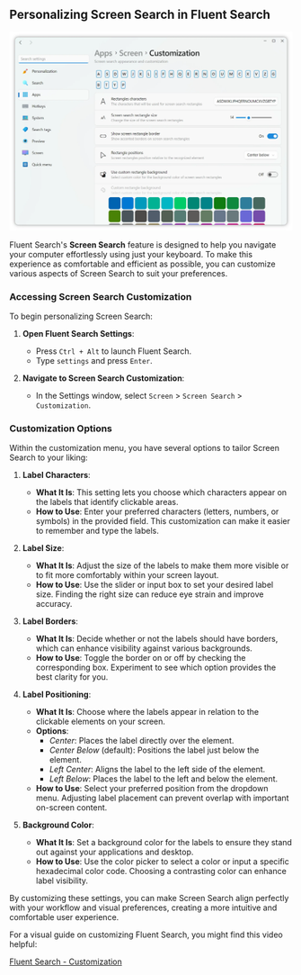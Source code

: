 ## Personalizing Screen Search in Fluent Search

<img alt="Fluent Search Window" src="/docs/images/ScreenSearchCustomizationLight.webp" width="700" height="auto">

Fluent Search's **Screen Search** feature is designed to help you navigate your computer effortlessly using just your keyboard. To make this experience as comfortable and efficient as possible, you can customize various aspects of Screen Search to suit your preferences.

### Accessing Screen Search Customization

To begin personalizing Screen Search:

1. **Open Fluent Search Settings**:
    - Press `Ctrl + Alt` to launch Fluent Search.
    - Type `settings` and press `Enter`.

2. **Navigate to Screen Search Customization**:
    - In the Settings window, select `Screen` > `Screen Search` > `Customization`.

### Customization Options

Within the customization menu, you have several options to tailor Screen Search to your liking:

1. **Label Characters**:
    - **What It Is**: This setting lets you choose which characters appear on the labels that identify clickable areas.
    - **How to Use**: Enter your preferred characters (letters, numbers, or symbols) in the provided field. This customization can make it easier to remember and type the labels.

2. **Label Size**:
    - **What It Is**: Adjust the size of the labels to make them more visible or to fit more comfortably within your screen layout.
    - **How to Use**: Use the slider or input box to set your desired label size. Finding the right size can reduce eye strain and improve accuracy.

3. **Label Borders**:
    - **What It Is**: Decide whether or not the labels should have borders, which can enhance visibility against various backgrounds.
    - **How to Use**: Toggle the border on or off by checking the corresponding box. Experiment to see which option provides the best clarity for you.

4. **Label Positioning**:
    - **What It Is**: Choose where the labels appear in relation to the clickable elements on your screen.
    - **Options**:
        - *Center*: Places the label directly over the element.
        - *Center Below* (default): Positions the label just below the element.
        - *Left Center*: Aligns the label to the left side of the element.
        - *Left Below*: Places the label to the left and below the element.
    - **How to Use**: Select your preferred position from the dropdown menu. Adjusting label placement can prevent overlap with important on-screen content.

5. **Background Color**:
    - **What It Is**: Set a background color for the labels to ensure they stand out against your applications and desktop.
    - **How to Use**: Use the color picker to select a color or input a specific hexadecimal color code. Choosing a contrasting color can enhance label visibility.

By customizing these settings, you can make Screen Search align perfectly with your workflow and visual preferences, creating a more intuitive and comfortable user experience.

For a visual guide on customizing Fluent Search, you might find this video helpful:

[Fluent Search - Customization](https://www.youtube.com/watch?v=JNEhltKW_y4) 